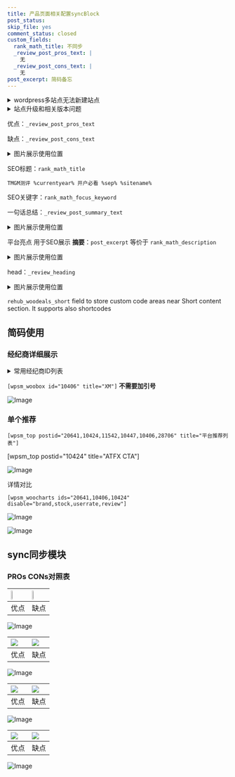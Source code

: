 ```yaml
---
title: 产品页面相关配置syncBlock
post_status: 
skip_file: yes
comment_status: closed
custom_fields:
  rank_math_title: 不同步
  _review_post_pros_text: |
    无
  _review_post_cons_text: |
    无
post_excerpt: 简码备忘
---
```

<details><summary>wordpress多站点无法新建站点</summary>

<li>和报错需要清理cookies一样的原因</li>
<li>wp-config.php里面<code>define( 'SUBDOMAIN_INSTALL', false );//子域名安装</code></li>
<li>新建子站点是用<code>define( 'SUBDOMAIN_INSTALL', true);//子域名安装</code> 完成以后，改成<code>false</code></li>
</details>

<details><summary>站点升级和相关版本问题</summary>

<p>wordpress：5.9.9
woocommerce：7.5.1
出现问题的地方：主题选项里面>><strong>Product layout >>compact style</strong></p>
<p>如何出现没有用过的字段 导致无法保存。先导出配置 然后进行修改，后面再次恢复即可。</p>
<p>出现部分字段无法显示时，需要返回默认布局后，对产品进行保存就好了。</p>
<p></p>
</details>

优点：`_review_post_pros_text`

缺点：`_review_post_cons_text`

<details><summary>图片展示使用位置</summary>

<img src="https://prod-files-secure.s3.us-west-2.amazonaws.com/39ed1227-6d7d-4570-be36-9ccd4a2c4241/f51d3d83-55d4-4bdf-9604-f37ec77ab556/Untitled.png?X-Amz-Algorithm=AWS4-HMAC-SHA256&X-Amz-Content-Sha256=UNSIGNED-PAYLOAD&X-Amz-Credential=ASIAZI2LB4662IMF2JSY%2F20250307%2Fus-west-2%2Fs3%2Faws4_request&X-Amz-Date=20250307T165525Z&X-Amz-Expires=3600&X-Amz-Security-Token=IQoJb3JpZ2luX2VjEAEaCXVzLXdlc3QtMiJHMEUCIQDIxHpez0JiRelzYuY0VaPW55CxpQdHTjoNL5z9PSLXpAIgA9gguOsPQxvfp9zo6ZKnoZOg2cqYf%2Fb%2BwVUbYdLQqygq%2FwMIShAAGgw2Mzc0MjMxODM4MDUiDB8gk9OzPcw0FHiR6ircA1ojqZd0k%2BBA7NjJYWq4U%2BpsWU0Msq42jvflMa6D4V9%2BAcM%2BKG9NlKLMIqGo1sDj4z9E%2Fu%2FH8041Ee9Yi%2Fg5no05b%2Br%2Frg3GuuduNzR8U1JKuavYmvmC2hkAEv1UF4966T09A6zeXVjvA0UDhnMWUl2U%2Bmw8SFDf0vEUIkm5lCJ%2B4giz7pmTPJ53MGrKj%2FSVDo6rZuyn6i5YvATrxMtDL0yGf96COQMtkrF2tmke4e%2Bu3ohHZabIR2Z9E3knnuqNMPvaHZkePFN5EM%2BKYe8s%2BFb315e5wHJ%2Brpi8enFeHvFHcVARcnCV9jjj4K2vaTTGb1w8OrA0TEk7nGPzSm2M72opoQ9%2Bu7C4cZ7VUveFUTO0s9950ofDS4uLOuubjYrpGoO0qm3384uSfAur%2B8ny6RtjgPNjJ%2BcITj7Tafx706CdELgO0%2Bp4w7IQZrO3ZicP%2BM%2FMNE3uz8OVtN5LkP5cfVo5w1Y4ww3UM32fpYgYFHfsrLuSvJjaJGPlxm6vFU5OmJElo1EwdCUyccpDjtlZgs5mdni84ZIFI6%2BpIp05E6BPdWCMeBaewFwgXRer6%2B9p41NyzrKTihurB2Uut4RDZYYa8szvG4s%2FEWujubZn7trWDVnh8TtMCFJYvZXGMJi%2BrL4GOqUBH6Ih%2BBBwils27ygC6HkahGX6DdvrLdQRof461%2FZSsKGpgev61ZS3CR68Ajtp%2B6j3acMG8y5XGOvpfmlxACePSmQ0NEn%2FtDe2DC0yHEwuS1XQqD3fLBVzBNn3VpVjJUKIkuRmUEjvuz6e9xDr3fHUyvFEXyQiyOU2WwQiuAh65nEBh1IuldP1RWZO7g%2BSvNcUPiwtAYNmEViqD%2F19FLa%2BlmLTAWnW&X-Amz-Signature=bfc9836692252a859179110f1e25a93fb42b6eb400ac3586754160457386df73&X-Amz-SignedHeaders=host&x-id=GetObject" alt="Image">
</details>

SEO标题：`rank_math_title`

`TMGM测评 %currentyear% 开户必看 %sep% %sitename%`

SEO关键字：`rank_math_focus_keyword`

一句话总结：`_review_post_summary_text`

<details><summary>图片展示使用位置</summary>

<img src="https://prod-files-secure.s3.us-west-2.amazonaws.com/39ed1227-6d7d-4570-be36-9ccd4a2c4241/4b96a922-296c-4f4e-8630-d1c870cbce01/Untitled.png?X-Amz-Algorithm=AWS4-HMAC-SHA256&X-Amz-Content-Sha256=UNSIGNED-PAYLOAD&X-Amz-Credential=ASIAZI2LB466YP23IEU4%2F20250307%2Fus-west-2%2Fs3%2Faws4_request&X-Amz-Date=20250307T165526Z&X-Amz-Expires=3600&X-Amz-Security-Token=IQoJb3JpZ2luX2VjEAEaCXVzLXdlc3QtMiJGMEQCIB2Wgkf0B7UMhHfG5FjZ1TQUU1eWMTdX5fZMUtGBMAucAiAYTuGhoN%2F4c2OGYLaGJbv3n7A0lwj8m%2F23zZQ2xHVTvyr%2FAwhKEAAaDDYzNzQyMzE4MzgwNSIMtS9QEL2LWCHAkZsYKtwDtdwCNHiN20%2BHWwzqQ1wp6CP%2Biw5LIGqQFF3UjMiFWLyVRtjSqWMfMZTuyi09HYGf1bK9pQqygYb178dXpJcOIzIUh%2FmKopJhh8%2BinuLMNEqjnFcUCCTuYWw230585abr%2Bs8ItnzY1kjvCV%2FscgukJph5wOvvu7eGSGcKk4srRnyw9EQKfOy%2FgS6%2BfCnh6jHPXWyccQQ401%2BrD6UF1idSgym4erckbazZSN27PEZR%2FXBVQCRp77A%2BfhlP2TeR2dYY33irfsFm3XNEr0YLm1sk%2Ba8XZMPYUtHr655bsf%2B0xWahAW0ieHnzuBxUgHXK0iSFoy7MctWwotbthXnezOoXdWj3RwOUYVpF4rjyR4%2FhV8ruNRhupwDpu34%2FX5F5jwBcNJSN3e7o%2BTzUG79hCKoAr648i7VHZpp0f%2FnY0z5fXOCACoiRij3ozYNmzpyrcKlVvNhmtILHyx4dKl4MAeUpNbK09VeJXPRubOI9tlYiEn8Zkxzc13ZH1ZBIQFxqWmky0CIHZlxnJpuaZFKrIWXBRviQdJtso1PXVQKYGBXO0V1eHQtNEw5FvQYv5r3RLxbQo4Wtdf4bWJntzeETKZ9z6oL9SZEKvJ%2F0Dj28AfG5oRybVuBCh6GXWXQQQxAw3L2svgY6pgG%2FZxwvTefpgopVOVaaL4z5OguDjno%2BoWIs76AeaMauLk3Z2BVUVBJjwElIi7i9smZQKTeDA0WTgpWzrcSyluxmcAfkzQGWb4lqN9D0osw5IHFMtGQMpLGjkpmoiudhZZAa068dx%2BsIFu%2FxhS3JhC3agSI%2BilNljGPVDP06JY6MGes5csvX5YSeTb9w%2FCDXQF8DqLgY0YfHQs9gVxDn5WI1k0BmD3UQ&X-Amz-Signature=365ec9fc48acd774878bc13ab7bf8a09aadab27e567a075a17a7f81edfa4b751&X-Amz-SignedHeaders=host&x-id=GetObject" alt="Image">
</details>

平台亮点 用于SEO展示 **摘要**：`post_excerpt`  等价于 `rank_math_description`

<details><summary>图片展示使用位置</summary>

<img src="https://prod-files-secure.s3.us-west-2.amazonaws.com/39ed1227-6d7d-4570-be36-9ccd4a2c4241/1ee11f63-b60a-4dfe-a7a7-d58ff23b5d88/Untitled.png?X-Amz-Algorithm=AWS4-HMAC-SHA256&X-Amz-Content-Sha256=UNSIGNED-PAYLOAD&X-Amz-Credential=ASIAZI2LB466X6MPJVKG%2F20250307%2Fus-west-2%2Fs3%2Faws4_request&X-Amz-Date=20250307T165528Z&X-Amz-Expires=3600&X-Amz-Security-Token=IQoJb3JpZ2luX2VjEAEaCXVzLXdlc3QtMiJIMEYCIQDUokyvV2s6k7t%2Fp3%2BiKFbO2PEFDWQ3VWZx375offc2awIhANPx6imLxlPbsXj49vFVdF0bU4Sx2sDBOpnIymJNUxO1Kv8DCEoQABoMNjM3NDIzMTgzODA1Igwt2dII4mYbSrYV1hwq3APl4sSIhuy7cYbw4nPW18NbuR%2B8C4F%2FK9CTItZ1yDsX4qJfnlSUoUZWk8pPWfcX%2FKrt4wmFb3uy6IoiaoIErORP462k%2BDtXHPD9TIm%2BKzw6kzRJ9sazqAUKhxWmSE7pePKi8%2FCOSKVi9Z%2BRPQlvzgdwDm4OaxS4mQHF3w62dQt6l%2FtfBKMZaDfSCovSjePqUTQhOrtqAhCisLZqMWoA452puecuicnvUac6Yljy3BjJz%2Fy9A4DrD%2FMszmupX4IheXURWqBd3wvn18FSr3CNQyd2f0Z9IU1qQUmUrdZW%2B5RP4xPtKqbs82%2F%2BPIKvm3WguDi1tCGSgFHIOizg0QM6r5V5XgFOdaJE5647CiJsqZg1zbSe58FopYhhlgK%2FMWhqPiVtREGeR6js8wOtYq6wDp6Gurd3b9C46KZ6NkzrwF4SERyEKQowZyvrXgFqhiHHE8cTGbtkH4XUU%2FGkS1rfspw%2FLoyIGHwxjSSWzYSy62lKi8O%2FcLDfHREsgS42eFh0MzPjOqh4gT5X%2Bl49Xgz1FiV8zavwrcJuEjNq3zwH8qvpOURpkmzv9dvCZtm2q5q7vitLGsSyUvOVjDLUQpdhdaiPv%2BdGcu56l4ludTFC9grfQK%2Fo4sZyAuG1zcVUhDDnvay%2BBjqkAVN3qaXL%2B3K2EVk2Pi6XbhBFVb5ETcY71SA6MlFBSlCEABPb86Gjazot0XhBhr5zsjMLLFaicXjge%2FldLSjx9Cltf6Up2X7Bi58Kvd%2BQyH2QtnvtY5EfhU6gK6rUHWZPbwvddlDyiaDeXpJVlBkxBC2%2BE8Mgl81RgxeScXkKvsQnEMPmgX0n9UvjAr%2BTW2bjqneytOojA%2FaLVb4XZl0p82gw3fcR&X-Amz-Signature=9a0a482f3f9b6aac5574f2f8d4ff5fafb2667b34298f18a849e0a79a6d5893d1&X-Amz-SignedHeaders=host&x-id=GetObject" alt="Image">
<img src="https://prod-files-secure.s3.us-west-2.amazonaws.com/39ed1227-6d7d-4570-be36-9ccd4a2c4241/ad4118b5-78d8-4fbe-801e-3b29b5d99c01/Untitled.png?X-Amz-Algorithm=AWS4-HMAC-SHA256&X-Amz-Content-Sha256=UNSIGNED-PAYLOAD&X-Amz-Credential=ASIAZI2LB466X6MPJVKG%2F20250307%2Fus-west-2%2Fs3%2Faws4_request&X-Amz-Date=20250307T165528Z&X-Amz-Expires=3600&X-Amz-Security-Token=IQoJb3JpZ2luX2VjEAEaCXVzLXdlc3QtMiJIMEYCIQDUokyvV2s6k7t%2Fp3%2BiKFbO2PEFDWQ3VWZx375offc2awIhANPx6imLxlPbsXj49vFVdF0bU4Sx2sDBOpnIymJNUxO1Kv8DCEoQABoMNjM3NDIzMTgzODA1Igwt2dII4mYbSrYV1hwq3APl4sSIhuy7cYbw4nPW18NbuR%2B8C4F%2FK9CTItZ1yDsX4qJfnlSUoUZWk8pPWfcX%2FKrt4wmFb3uy6IoiaoIErORP462k%2BDtXHPD9TIm%2BKzw6kzRJ9sazqAUKhxWmSE7pePKi8%2FCOSKVi9Z%2BRPQlvzgdwDm4OaxS4mQHF3w62dQt6l%2FtfBKMZaDfSCovSjePqUTQhOrtqAhCisLZqMWoA452puecuicnvUac6Yljy3BjJz%2Fy9A4DrD%2FMszmupX4IheXURWqBd3wvn18FSr3CNQyd2f0Z9IU1qQUmUrdZW%2B5RP4xPtKqbs82%2F%2BPIKvm3WguDi1tCGSgFHIOizg0QM6r5V5XgFOdaJE5647CiJsqZg1zbSe58FopYhhlgK%2FMWhqPiVtREGeR6js8wOtYq6wDp6Gurd3b9C46KZ6NkzrwF4SERyEKQowZyvrXgFqhiHHE8cTGbtkH4XUU%2FGkS1rfspw%2FLoyIGHwxjSSWzYSy62lKi8O%2FcLDfHREsgS42eFh0MzPjOqh4gT5X%2Bl49Xgz1FiV8zavwrcJuEjNq3zwH8qvpOURpkmzv9dvCZtm2q5q7vitLGsSyUvOVjDLUQpdhdaiPv%2BdGcu56l4ludTFC9grfQK%2Fo4sZyAuG1zcVUhDDnvay%2BBjqkAVN3qaXL%2B3K2EVk2Pi6XbhBFVb5ETcY71SA6MlFBSlCEABPb86Gjazot0XhBhr5zsjMLLFaicXjge%2FldLSjx9Cltf6Up2X7Bi58Kvd%2BQyH2QtnvtY5EfhU6gK6rUHWZPbwvddlDyiaDeXpJVlBkxBC2%2BE8Mgl81RgxeScXkKvsQnEMPmgX0n9UvjAr%2BTW2bjqneytOojA%2FaLVb4XZl0p82gw3fcR&X-Amz-Signature=9d9c4c5195acfd02126fcd618f319e4c11d6182d3a74d841224288ed6be2f894&X-Amz-SignedHeaders=host&x-id=GetObject" alt="Image">
<img src="https://prod-files-secure.s3.us-west-2.amazonaws.com/39ed1227-6d7d-4570-be36-9ccd4a2c4241/a38cf7c9-a79c-4b64-9e94-13589fe0758b/Untitled.png?X-Amz-Algorithm=AWS4-HMAC-SHA256&X-Amz-Content-Sha256=UNSIGNED-PAYLOAD&X-Amz-Credential=ASIAZI2LB466X6MPJVKG%2F20250307%2Fus-west-2%2Fs3%2Faws4_request&X-Amz-Date=20250307T165528Z&X-Amz-Expires=3600&X-Amz-Security-Token=IQoJb3JpZ2luX2VjEAEaCXVzLXdlc3QtMiJIMEYCIQDUokyvV2s6k7t%2Fp3%2BiKFbO2PEFDWQ3VWZx375offc2awIhANPx6imLxlPbsXj49vFVdF0bU4Sx2sDBOpnIymJNUxO1Kv8DCEoQABoMNjM3NDIzMTgzODA1Igwt2dII4mYbSrYV1hwq3APl4sSIhuy7cYbw4nPW18NbuR%2B8C4F%2FK9CTItZ1yDsX4qJfnlSUoUZWk8pPWfcX%2FKrt4wmFb3uy6IoiaoIErORP462k%2BDtXHPD9TIm%2BKzw6kzRJ9sazqAUKhxWmSE7pePKi8%2FCOSKVi9Z%2BRPQlvzgdwDm4OaxS4mQHF3w62dQt6l%2FtfBKMZaDfSCovSjePqUTQhOrtqAhCisLZqMWoA452puecuicnvUac6Yljy3BjJz%2Fy9A4DrD%2FMszmupX4IheXURWqBd3wvn18FSr3CNQyd2f0Z9IU1qQUmUrdZW%2B5RP4xPtKqbs82%2F%2BPIKvm3WguDi1tCGSgFHIOizg0QM6r5V5XgFOdaJE5647CiJsqZg1zbSe58FopYhhlgK%2FMWhqPiVtREGeR6js8wOtYq6wDp6Gurd3b9C46KZ6NkzrwF4SERyEKQowZyvrXgFqhiHHE8cTGbtkH4XUU%2FGkS1rfspw%2FLoyIGHwxjSSWzYSy62lKi8O%2FcLDfHREsgS42eFh0MzPjOqh4gT5X%2Bl49Xgz1FiV8zavwrcJuEjNq3zwH8qvpOURpkmzv9dvCZtm2q5q7vitLGsSyUvOVjDLUQpdhdaiPv%2BdGcu56l4ludTFC9grfQK%2Fo4sZyAuG1zcVUhDDnvay%2BBjqkAVN3qaXL%2B3K2EVk2Pi6XbhBFVb5ETcY71SA6MlFBSlCEABPb86Gjazot0XhBhr5zsjMLLFaicXjge%2FldLSjx9Cltf6Up2X7Bi58Kvd%2BQyH2QtnvtY5EfhU6gK6rUHWZPbwvddlDyiaDeXpJVlBkxBC2%2BE8Mgl81RgxeScXkKvsQnEMPmgX0n9UvjAr%2BTW2bjqneytOojA%2FaLVb4XZl0p82gw3fcR&X-Amz-Signature=f9dc514709b0785b11d03558c01878cfd5aff43d90dc1b9f3c2fa04400ea3fb1&X-Amz-SignedHeaders=host&x-id=GetObject" alt="Image">
<img src="https://prod-files-secure.s3.us-west-2.amazonaws.com/39ed1227-6d7d-4570-be36-9ccd4a2c4241/7da6fc1e-d2ac-42ae-8c75-cb5749aa18f6/Untitled.png?X-Amz-Algorithm=AWS4-HMAC-SHA256&X-Amz-Content-Sha256=UNSIGNED-PAYLOAD&X-Amz-Credential=ASIAZI2LB466X6MPJVKG%2F20250307%2Fus-west-2%2Fs3%2Faws4_request&X-Amz-Date=20250307T165528Z&X-Amz-Expires=3600&X-Amz-Security-Token=IQoJb3JpZ2luX2VjEAEaCXVzLXdlc3QtMiJIMEYCIQDUokyvV2s6k7t%2Fp3%2BiKFbO2PEFDWQ3VWZx375offc2awIhANPx6imLxlPbsXj49vFVdF0bU4Sx2sDBOpnIymJNUxO1Kv8DCEoQABoMNjM3NDIzMTgzODA1Igwt2dII4mYbSrYV1hwq3APl4sSIhuy7cYbw4nPW18NbuR%2B8C4F%2FK9CTItZ1yDsX4qJfnlSUoUZWk8pPWfcX%2FKrt4wmFb3uy6IoiaoIErORP462k%2BDtXHPD9TIm%2BKzw6kzRJ9sazqAUKhxWmSE7pePKi8%2FCOSKVi9Z%2BRPQlvzgdwDm4OaxS4mQHF3w62dQt6l%2FtfBKMZaDfSCovSjePqUTQhOrtqAhCisLZqMWoA452puecuicnvUac6Yljy3BjJz%2Fy9A4DrD%2FMszmupX4IheXURWqBd3wvn18FSr3CNQyd2f0Z9IU1qQUmUrdZW%2B5RP4xPtKqbs82%2F%2BPIKvm3WguDi1tCGSgFHIOizg0QM6r5V5XgFOdaJE5647CiJsqZg1zbSe58FopYhhlgK%2FMWhqPiVtREGeR6js8wOtYq6wDp6Gurd3b9C46KZ6NkzrwF4SERyEKQowZyvrXgFqhiHHE8cTGbtkH4XUU%2FGkS1rfspw%2FLoyIGHwxjSSWzYSy62lKi8O%2FcLDfHREsgS42eFh0MzPjOqh4gT5X%2Bl49Xgz1FiV8zavwrcJuEjNq3zwH8qvpOURpkmzv9dvCZtm2q5q7vitLGsSyUvOVjDLUQpdhdaiPv%2BdGcu56l4ludTFC9grfQK%2Fo4sZyAuG1zcVUhDDnvay%2BBjqkAVN3qaXL%2B3K2EVk2Pi6XbhBFVb5ETcY71SA6MlFBSlCEABPb86Gjazot0XhBhr5zsjMLLFaicXjge%2FldLSjx9Cltf6Up2X7Bi58Kvd%2BQyH2QtnvtY5EfhU6gK6rUHWZPbwvddlDyiaDeXpJVlBkxBC2%2BE8Mgl81RgxeScXkKvsQnEMPmgX0n9UvjAr%2BTW2bjqneytOojA%2FaLVb4XZl0p82gw3fcR&X-Amz-Signature=7494f8a19ad8d467ee565c579d2850d8a26efe220f885796cb3fa2d178f0e8ce&X-Amz-SignedHeaders=host&x-id=GetObject" alt="Image">
<img src="https://prod-files-secure.s3.us-west-2.amazonaws.com/39ed1227-6d7d-4570-be36-9ccd4a2c4241/7e97f40a-eaee-47f5-b2f9-475f96808fa7/Untitled.png?X-Amz-Algorithm=AWS4-HMAC-SHA256&X-Amz-Content-Sha256=UNSIGNED-PAYLOAD&X-Amz-Credential=ASIAZI2LB466X6MPJVKG%2F20250307%2Fus-west-2%2Fs3%2Faws4_request&X-Amz-Date=20250307T165528Z&X-Amz-Expires=3600&X-Amz-Security-Token=IQoJb3JpZ2luX2VjEAEaCXVzLXdlc3QtMiJIMEYCIQDUokyvV2s6k7t%2Fp3%2BiKFbO2PEFDWQ3VWZx375offc2awIhANPx6imLxlPbsXj49vFVdF0bU4Sx2sDBOpnIymJNUxO1Kv8DCEoQABoMNjM3NDIzMTgzODA1Igwt2dII4mYbSrYV1hwq3APl4sSIhuy7cYbw4nPW18NbuR%2B8C4F%2FK9CTItZ1yDsX4qJfnlSUoUZWk8pPWfcX%2FKrt4wmFb3uy6IoiaoIErORP462k%2BDtXHPD9TIm%2BKzw6kzRJ9sazqAUKhxWmSE7pePKi8%2FCOSKVi9Z%2BRPQlvzgdwDm4OaxS4mQHF3w62dQt6l%2FtfBKMZaDfSCovSjePqUTQhOrtqAhCisLZqMWoA452puecuicnvUac6Yljy3BjJz%2Fy9A4DrD%2FMszmupX4IheXURWqBd3wvn18FSr3CNQyd2f0Z9IU1qQUmUrdZW%2B5RP4xPtKqbs82%2F%2BPIKvm3WguDi1tCGSgFHIOizg0QM6r5V5XgFOdaJE5647CiJsqZg1zbSe58FopYhhlgK%2FMWhqPiVtREGeR6js8wOtYq6wDp6Gurd3b9C46KZ6NkzrwF4SERyEKQowZyvrXgFqhiHHE8cTGbtkH4XUU%2FGkS1rfspw%2FLoyIGHwxjSSWzYSy62lKi8O%2FcLDfHREsgS42eFh0MzPjOqh4gT5X%2Bl49Xgz1FiV8zavwrcJuEjNq3zwH8qvpOURpkmzv9dvCZtm2q5q7vitLGsSyUvOVjDLUQpdhdaiPv%2BdGcu56l4ludTFC9grfQK%2Fo4sZyAuG1zcVUhDDnvay%2BBjqkAVN3qaXL%2B3K2EVk2Pi6XbhBFVb5ETcY71SA6MlFBSlCEABPb86Gjazot0XhBhr5zsjMLLFaicXjge%2FldLSjx9Cltf6Up2X7Bi58Kvd%2BQyH2QtnvtY5EfhU6gK6rUHWZPbwvddlDyiaDeXpJVlBkxBC2%2BE8Mgl81RgxeScXkKvsQnEMPmgX0n9UvjAr%2BTW2bjqneytOojA%2FaLVb4XZl0p82gw3fcR&X-Amz-Signature=59245b75bb848f2daa8b178b8668d18f24c6c166d881d2a4de8283978e251578&X-Amz-SignedHeaders=host&x-id=GetObject" alt="Image">
</details>

head：`_review_heading`

<details><summary>图片展示使用位置</summary>

<img src="https://prod-files-secure.s3.us-west-2.amazonaws.com/39ed1227-6d7d-4570-be36-9ccd4a2c4241/3a4650ad-9887-415c-889a-edd51fa54f27/Untitled.png?X-Amz-Algorithm=AWS4-HMAC-SHA256&X-Amz-Content-Sha256=UNSIGNED-PAYLOAD&X-Amz-Credential=ASIAZI2LB466VPLYQCFI%2F20250307%2Fus-west-2%2Fs3%2Faws4_request&X-Amz-Date=20250307T165528Z&X-Amz-Expires=3600&X-Amz-Security-Token=IQoJb3JpZ2luX2VjEAEaCXVzLXdlc3QtMiJHMEUCIHFMLhfSL8SunQqkS0GlrGIh9IodHn09o7AD13Z%2FFef4AiEA44XIwDcBaAB%2FARInpl%2FqgHSw5sBK%2BXBEmrcN36RjLEsq%2FwMIShAAGgw2Mzc0MjMxODM4MDUiDN9oqNftGXBbfMZ0FCrcA4%2BapO7%2BzIZkyPGAiE0mZ8CAB9Z3q3pjXbcj8h%2FX6xSjVscazlmUrZxdXhZmxdUJ7FHWqnBpsKRsffF0rO7AIGP2atHHYfc5gurRHaygX72qKndAEltcyg3oAW16ZUpB2Ie4oKCg%2BDXMf3IQx%2FTcMh7qO%2Fbm4Ol%2B2osDrIN7HyINr%2BX2jbCc%2FVCW8DcKA7ASlJORNogj9ZOhRup31%2BTZySmtTM5bGl%2FNEaLSYmuubu1pa0YvVMUtL89pe%2BT9aP1l7JDuTTPOa15KHHghNO9OTLh0tAn9tEOQpZ6Ycrp8%2BMG3tHgUkEbqNvAi6ZVkVL7We9N2SJkL%2FAS4fqWar7orDF6MSIiFjeBzvbK%2BPfv1AsrizxlkPJeZsx%2B5zWjdHR3tal3%2B0o%2FKGaqpj6U6M%2FCVBvIJl5DUWKmpzbUiRqgn0b3ISmZ7zkfbtHp31eCAdCnm2nDKrfDjz4x3iPPAwBoczlxD9cPqV48OHKCmVpZvBXyRv7On4kD%2FdR1HJ25ZezyDk3%2BNwfg1t%2F9eQz4XjDzUd4O9Er%2B3RVCLBsqQSzQZ%2F8xftWFw%2FBf2i%2Fn8BnL26tj9hHG4PZO16Ucu1%2BOWrczdtfzilisJXUe3fZw%2BQnbK0cs304n1u3wXc1hhckEFMKm%2BrL4GOqUBkdNXs9BpTp7GYg0cjUfoL2VtQSBjz9peKlyM9gRj3GtdJrcxsE%2BA2r7RyOikHE5Wz41DyneIGYM1hyobf2dwh7HpX9LOjotBeWY8HlGGjQLfz73bghL5lPjWbYn25G%2FCPMylm%2BVoQaRl1863J3NWTCz%2BUqxtVblo904l4BvvzbfQ6QATmgGWIjxSN9zESxwBcdnoRSLPGfxykSMXEIr%2BC5Wx2Vzd&X-Amz-Signature=848b71d196ebb732efad2afa4ce7ad964d8161d64d7175b58db88632378289e8&X-Amz-SignedHeaders=host&x-id=GetObject" alt="Image">
</details>

`rehub_woodeals_short`	field to store custom code areas near Short content section. It supports also shortcodes



## 简码使用

### 经纪商详细展示

<details><summary>常用经纪商ID列表</summary>

<pre><code class="php">嘉盛 ===> 20641  [wpsm_woobox id="20641" title="嘉盛"]
易信easymarkets ===> 11542  [wpsm_woobox id="11542" title="易信easymarkets"]
ATFX外汇 ===> 10424  [wpsm_woobox id="10424" title="ATFX"]
XM ===> 10406  [wpsm_woobox id="10406" title="XM"]
TMGM ===> 29622  [wpsm_woobox id="29622" title="TMGM"]
HYCM ===> 10447  [wpsm_woobox id="10447" title="HYCM"]
fpmarkets澳福外汇 ===> 20639  [wpsm_woobox id="20639" title="fpmarkets澳福外汇"]</code></pre>
</details>

`[wpsm_woobox id="10406" title="XM"]` **不需要加引号**

![Image](https://prod-files-secure.s3.us-west-2.amazonaws.com/39ed1227-6d7d-4570-be36-9ccd4a2c4241/4f898f9d-0fa7-4e43-acd3-ac6bc7be575a/Untitled.png?X-Amz-Algorithm=AWS4-HMAC-SHA256&X-Amz-Content-Sha256=UNSIGNED-PAYLOAD&X-Amz-Credential=ASIAZI2LB466V455JLJD%2F20250307%2Fus-west-2%2Fs3%2Faws4_request&X-Amz-Date=20250307T165522Z&X-Amz-Expires=3600&X-Amz-Security-Token=IQoJb3JpZ2luX2VjEAEaCXVzLXdlc3QtMiJHMEUCIQCWocFd2gJavn5RBcPvwm4cc1737zd4Be1rs0Lk5TvUWgIgE9Gh558zBjNaa177Led3ePJZOr7mEiqflq5C6bhRaBIq%2FwMIShAAGgw2Mzc0MjMxODM4MDUiDMyFeVgIRX5AGr10hyrcA50xLRiq5xnN5DkJpMU3a7SQmx%2BqHfGmIRGAvTpW2juJD3ylriSOAXi%2BlqZWswLIAK6ou9X6s%2FxSo%2BHGKAf6ABI%2Fjb2MQCqqYNYc4jyecYcbdGWUn2LEsF9mdGaLBfLJTU3b%2FOOgD%2BSpHHxg84bxvwKzm4DPiFLkCt8gXT9DUgdqWwzuVqjYclatftSuJag3gQSUpLoinEj6l7oZp5Lx4OqAU%2BAs1XfGQbQ%2FbWPRLgiTNf3UXyvbmmo38BC0Sj%2B5Y1%2B1FYSaTKHjUGWmmuo3Bitcoi%2FbsU2rwggRQUs82HgqOjXI1yF2T87yfSx28i37cNuxH6FKFlOW6lSwSelgXVG3IevqUb0ApWOhDgDvw%2FMB0KsgRmCCboZWX%2BEH4GRH1zjJQ0zqMIm9OC5H9gLX4gxDEtdT5FlvqWjpP58QM%2BWGIclB95fHZK66pV%2FGDr8iLUPAJLV7FLV7NjIzuJMPzPxFyckoQ1zU%2FYvLFig%2FA68Eqp3Ukz7p3VZWOUegkDLfPYUZAzWCN%2Bs9n83ZstpBpLvZNom%2BvbkbUWds88GMfoQBC4E2G1DSrKybT%2Btu3GtFMJVc9isR0CV5VAxUpWf8ShaTG2Aj0lqB8lJD7k4oCTxXWrHOcSBF9L%2BPHKxaMLi%2BrL4GOqUB9f5JtyTyivseRTTPFUGhADPoMeR8M3EM%2BfrNQnPZWG9PbtmTMavmk13UehhPQ7MDrAdOzRDeL0lNORWz1uZi92acdHkQnp5AvBsImaNZGMu3Dafl9YfAwhV0nsDIOSqZO%2FTsfAQjAZ0a1FdCUHMb0Mf26BZLdDZnUcXAgXaBVLBoMLXHfHLhgUhQCob5VmIJEeHG3PsFm%2BTXKj5Dog%2Fs7o2I%2F9on&X-Amz-Signature=052b26daea6e58fcc99b085578e653f8fdcca742d962d63e3c9a205b6b0ab963&X-Amz-SignedHeaders=host&x-id=GetObject)

### 单个推荐
`[wpsm_top postid="20641,10424,11542,10447,10406,28706" title="平台推荐列表"]`

[wpsm_top postid="10424" title="ATFX CTA"]

![Image](https://prod-files-secure.s3.us-west-2.amazonaws.com/39ed1227-6d7d-4570-be36-9ccd4a2c4241/5ac620dc-51a8-48b6-b55d-91f47299193c/Untitled.png?X-Amz-Algorithm=AWS4-HMAC-SHA256&X-Amz-Content-Sha256=UNSIGNED-PAYLOAD&X-Amz-Credential=ASIAZI2LB466V455JLJD%2F20250307%2Fus-west-2%2Fs3%2Faws4_request&X-Amz-Date=20250307T165522Z&X-Amz-Expires=3600&X-Amz-Security-Token=IQoJb3JpZ2luX2VjEAEaCXVzLXdlc3QtMiJHMEUCIQCWocFd2gJavn5RBcPvwm4cc1737zd4Be1rs0Lk5TvUWgIgE9Gh558zBjNaa177Led3ePJZOr7mEiqflq5C6bhRaBIq%2FwMIShAAGgw2Mzc0MjMxODM4MDUiDMyFeVgIRX5AGr10hyrcA50xLRiq5xnN5DkJpMU3a7SQmx%2BqHfGmIRGAvTpW2juJD3ylriSOAXi%2BlqZWswLIAK6ou9X6s%2FxSo%2BHGKAf6ABI%2Fjb2MQCqqYNYc4jyecYcbdGWUn2LEsF9mdGaLBfLJTU3b%2FOOgD%2BSpHHxg84bxvwKzm4DPiFLkCt8gXT9DUgdqWwzuVqjYclatftSuJag3gQSUpLoinEj6l7oZp5Lx4OqAU%2BAs1XfGQbQ%2FbWPRLgiTNf3UXyvbmmo38BC0Sj%2B5Y1%2B1FYSaTKHjUGWmmuo3Bitcoi%2FbsU2rwggRQUs82HgqOjXI1yF2T87yfSx28i37cNuxH6FKFlOW6lSwSelgXVG3IevqUb0ApWOhDgDvw%2FMB0KsgRmCCboZWX%2BEH4GRH1zjJQ0zqMIm9OC5H9gLX4gxDEtdT5FlvqWjpP58QM%2BWGIclB95fHZK66pV%2FGDr8iLUPAJLV7FLV7NjIzuJMPzPxFyckoQ1zU%2FYvLFig%2FA68Eqp3Ukz7p3VZWOUegkDLfPYUZAzWCN%2Bs9n83ZstpBpLvZNom%2BvbkbUWds88GMfoQBC4E2G1DSrKybT%2Btu3GtFMJVc9isR0CV5VAxUpWf8ShaTG2Aj0lqB8lJD7k4oCTxXWrHOcSBF9L%2BPHKxaMLi%2BrL4GOqUB9f5JtyTyivseRTTPFUGhADPoMeR8M3EM%2BfrNQnPZWG9PbtmTMavmk13UehhPQ7MDrAdOzRDeL0lNORWz1uZi92acdHkQnp5AvBsImaNZGMu3Dafl9YfAwhV0nsDIOSqZO%2FTsfAQjAZ0a1FdCUHMb0Mf26BZLdDZnUcXAgXaBVLBoMLXHfHLhgUhQCob5VmIJEeHG3PsFm%2BTXKj5Dog%2Fs7o2I%2F9on&X-Amz-Signature=4c93c0bb1ba669e95e7eeaf5dfb63346ce259c89ff5a5f76fce010bd0b9370c1&X-Amz-SignedHeaders=host&x-id=GetObject)

详情对比

`[wpsm_woocharts ids="20641,10406,10424" disable="brand,stock,userrate,review"]`

![Image](https://prod-files-secure.s3.us-west-2.amazonaws.com/39ed1227-6d7d-4570-be36-9ccd4a2c4241/bf3ba45f-b9f3-4295-8aef-b4a495fd25f4/Untitled.png?X-Amz-Algorithm=AWS4-HMAC-SHA256&X-Amz-Content-Sha256=UNSIGNED-PAYLOAD&X-Amz-Credential=ASIAZI2LB466V455JLJD%2F20250307%2Fus-west-2%2Fs3%2Faws4_request&X-Amz-Date=20250307T165522Z&X-Amz-Expires=3600&X-Amz-Security-Token=IQoJb3JpZ2luX2VjEAEaCXVzLXdlc3QtMiJHMEUCIQCWocFd2gJavn5RBcPvwm4cc1737zd4Be1rs0Lk5TvUWgIgE9Gh558zBjNaa177Led3ePJZOr7mEiqflq5C6bhRaBIq%2FwMIShAAGgw2Mzc0MjMxODM4MDUiDMyFeVgIRX5AGr10hyrcA50xLRiq5xnN5DkJpMU3a7SQmx%2BqHfGmIRGAvTpW2juJD3ylriSOAXi%2BlqZWswLIAK6ou9X6s%2FxSo%2BHGKAf6ABI%2Fjb2MQCqqYNYc4jyecYcbdGWUn2LEsF9mdGaLBfLJTU3b%2FOOgD%2BSpHHxg84bxvwKzm4DPiFLkCt8gXT9DUgdqWwzuVqjYclatftSuJag3gQSUpLoinEj6l7oZp5Lx4OqAU%2BAs1XfGQbQ%2FbWPRLgiTNf3UXyvbmmo38BC0Sj%2B5Y1%2B1FYSaTKHjUGWmmuo3Bitcoi%2FbsU2rwggRQUs82HgqOjXI1yF2T87yfSx28i37cNuxH6FKFlOW6lSwSelgXVG3IevqUb0ApWOhDgDvw%2FMB0KsgRmCCboZWX%2BEH4GRH1zjJQ0zqMIm9OC5H9gLX4gxDEtdT5FlvqWjpP58QM%2BWGIclB95fHZK66pV%2FGDr8iLUPAJLV7FLV7NjIzuJMPzPxFyckoQ1zU%2FYvLFig%2FA68Eqp3Ukz7p3VZWOUegkDLfPYUZAzWCN%2Bs9n83ZstpBpLvZNom%2BvbkbUWds88GMfoQBC4E2G1DSrKybT%2Btu3GtFMJVc9isR0CV5VAxUpWf8ShaTG2Aj0lqB8lJD7k4oCTxXWrHOcSBF9L%2BPHKxaMLi%2BrL4GOqUB9f5JtyTyivseRTTPFUGhADPoMeR8M3EM%2BfrNQnPZWG9PbtmTMavmk13UehhPQ7MDrAdOzRDeL0lNORWz1uZi92acdHkQnp5AvBsImaNZGMu3Dafl9YfAwhV0nsDIOSqZO%2FTsfAQjAZ0a1FdCUHMb0Mf26BZLdDZnUcXAgXaBVLBoMLXHfHLhgUhQCob5VmIJEeHG3PsFm%2BTXKj5Dog%2Fs7o2I%2F9on&X-Amz-Signature=cf2880b220550cc485d230e859131aae4ea309ed851dd658c104f9f0441486cb&X-Amz-SignedHeaders=host&x-id=GetObject)

![Image](https://prod-files-secure.s3.us-west-2.amazonaws.com/39ed1227-6d7d-4570-be36-9ccd4a2c4241/30bc56ef-f383-4b48-9768-2ebc9e436ec0/Untitled.png?X-Amz-Algorithm=AWS4-HMAC-SHA256&X-Amz-Content-Sha256=UNSIGNED-PAYLOAD&X-Amz-Credential=ASIAZI2LB466V455JLJD%2F20250307%2Fus-west-2%2Fs3%2Faws4_request&X-Amz-Date=20250307T165522Z&X-Amz-Expires=3600&X-Amz-Security-Token=IQoJb3JpZ2luX2VjEAEaCXVzLXdlc3QtMiJHMEUCIQCWocFd2gJavn5RBcPvwm4cc1737zd4Be1rs0Lk5TvUWgIgE9Gh558zBjNaa177Led3ePJZOr7mEiqflq5C6bhRaBIq%2FwMIShAAGgw2Mzc0MjMxODM4MDUiDMyFeVgIRX5AGr10hyrcA50xLRiq5xnN5DkJpMU3a7SQmx%2BqHfGmIRGAvTpW2juJD3ylriSOAXi%2BlqZWswLIAK6ou9X6s%2FxSo%2BHGKAf6ABI%2Fjb2MQCqqYNYc4jyecYcbdGWUn2LEsF9mdGaLBfLJTU3b%2FOOgD%2BSpHHxg84bxvwKzm4DPiFLkCt8gXT9DUgdqWwzuVqjYclatftSuJag3gQSUpLoinEj6l7oZp5Lx4OqAU%2BAs1XfGQbQ%2FbWPRLgiTNf3UXyvbmmo38BC0Sj%2B5Y1%2B1FYSaTKHjUGWmmuo3Bitcoi%2FbsU2rwggRQUs82HgqOjXI1yF2T87yfSx28i37cNuxH6FKFlOW6lSwSelgXVG3IevqUb0ApWOhDgDvw%2FMB0KsgRmCCboZWX%2BEH4GRH1zjJQ0zqMIm9OC5H9gLX4gxDEtdT5FlvqWjpP58QM%2BWGIclB95fHZK66pV%2FGDr8iLUPAJLV7FLV7NjIzuJMPzPxFyckoQ1zU%2FYvLFig%2FA68Eqp3Ukz7p3VZWOUegkDLfPYUZAzWCN%2Bs9n83ZstpBpLvZNom%2BvbkbUWds88GMfoQBC4E2G1DSrKybT%2Btu3GtFMJVc9isR0CV5VAxUpWf8ShaTG2Aj0lqB8lJD7k4oCTxXWrHOcSBF9L%2BPHKxaMLi%2BrL4GOqUB9f5JtyTyivseRTTPFUGhADPoMeR8M3EM%2BfrNQnPZWG9PbtmTMavmk13UehhPQ7MDrAdOzRDeL0lNORWz1uZi92acdHkQnp5AvBsImaNZGMu3Dafl9YfAwhV0nsDIOSqZO%2FTsfAQjAZ0a1FdCUHMb0Mf26BZLdDZnUcXAgXaBVLBoMLXHfHLhgUhQCob5VmIJEeHG3PsFm%2BTXKj5Dog%2Fs7o2I%2F9on&X-Amz-Signature=02ac0c26c6f13fa42195822c335963430c5e55a60d2c87c5936bfc3c31184482&X-Amz-SignedHeaders=host&x-id=GetObject)

## sync同步模块

### PROs CONs对照表

| <img src="https://cdn.ifttt.fun/gh/jarlin8/OSS@main/icons/customize/pros.svg" height="auto" width="37.3%"> | <img src="https://cdn.ifttt.fun/gh/jarlin8/OSS@main/icons/customize/cons.svg" height="auto" width="28.8%"> |
| :--- | :--- |
| 优点 | 缺点 |

![Image](https://prod-files-secure.s3.us-west-2.amazonaws.com/39ed1227-6d7d-4570-be36-9ccd4a2c4241/8742b755-dfb5-4004-9a5f-d6e561664bd8/Untitled.png?X-Amz-Algorithm=AWS4-HMAC-SHA256&X-Amz-Content-Sha256=UNSIGNED-PAYLOAD&X-Amz-Credential=ASIAZI2LB466V455JLJD%2F20250307%2Fus-west-2%2Fs3%2Faws4_request&X-Amz-Date=20250307T165522Z&X-Amz-Expires=3600&X-Amz-Security-Token=IQoJb3JpZ2luX2VjEAEaCXVzLXdlc3QtMiJHMEUCIQCWocFd2gJavn5RBcPvwm4cc1737zd4Be1rs0Lk5TvUWgIgE9Gh558zBjNaa177Led3ePJZOr7mEiqflq5C6bhRaBIq%2FwMIShAAGgw2Mzc0MjMxODM4MDUiDMyFeVgIRX5AGr10hyrcA50xLRiq5xnN5DkJpMU3a7SQmx%2BqHfGmIRGAvTpW2juJD3ylriSOAXi%2BlqZWswLIAK6ou9X6s%2FxSo%2BHGKAf6ABI%2Fjb2MQCqqYNYc4jyecYcbdGWUn2LEsF9mdGaLBfLJTU3b%2FOOgD%2BSpHHxg84bxvwKzm4DPiFLkCt8gXT9DUgdqWwzuVqjYclatftSuJag3gQSUpLoinEj6l7oZp5Lx4OqAU%2BAs1XfGQbQ%2FbWPRLgiTNf3UXyvbmmo38BC0Sj%2B5Y1%2B1FYSaTKHjUGWmmuo3Bitcoi%2FbsU2rwggRQUs82HgqOjXI1yF2T87yfSx28i37cNuxH6FKFlOW6lSwSelgXVG3IevqUb0ApWOhDgDvw%2FMB0KsgRmCCboZWX%2BEH4GRH1zjJQ0zqMIm9OC5H9gLX4gxDEtdT5FlvqWjpP58QM%2BWGIclB95fHZK66pV%2FGDr8iLUPAJLV7FLV7NjIzuJMPzPxFyckoQ1zU%2FYvLFig%2FA68Eqp3Ukz7p3VZWOUegkDLfPYUZAzWCN%2Bs9n83ZstpBpLvZNom%2BvbkbUWds88GMfoQBC4E2G1DSrKybT%2Btu3GtFMJVc9isR0CV5VAxUpWf8ShaTG2Aj0lqB8lJD7k4oCTxXWrHOcSBF9L%2BPHKxaMLi%2BrL4GOqUB9f5JtyTyivseRTTPFUGhADPoMeR8M3EM%2BfrNQnPZWG9PbtmTMavmk13UehhPQ7MDrAdOzRDeL0lNORWz1uZi92acdHkQnp5AvBsImaNZGMu3Dafl9YfAwhV0nsDIOSqZO%2FTsfAQjAZ0a1FdCUHMb0Mf26BZLdDZnUcXAgXaBVLBoMLXHfHLhgUhQCob5VmIJEeHG3PsFm%2BTXKj5Dog%2Fs7o2I%2F9on&X-Amz-Signature=afdb1da60a3e7958a34823fe1fa692cf60c2313965e28ef1285c9ccebad52d3a&X-Amz-SignedHeaders=host&x-id=GetObject)

| <img src="https://cdn.ifttt.fun/gh/jarlin8/OSS@main/icons/customize/pros1.svg" height="auto"> | <img src="https://cdn.ifttt.fun/gh/jarlin8/OSS@main/icons/customize/cons1.svg" height="auto"> |
| :--- | :--- |
| 优点 | 缺点 |

![Image](https://prod-files-secure.s3.us-west-2.amazonaws.com/39ed1227-6d7d-4570-be36-9ccd4a2c4241/806358f8-c9c4-4e17-bb35-c6c76a5397a5/Untitled.png?X-Amz-Algorithm=AWS4-HMAC-SHA256&X-Amz-Content-Sha256=UNSIGNED-PAYLOAD&X-Amz-Credential=ASIAZI2LB466V455JLJD%2F20250307%2Fus-west-2%2Fs3%2Faws4_request&X-Amz-Date=20250307T165522Z&X-Amz-Expires=3600&X-Amz-Security-Token=IQoJb3JpZ2luX2VjEAEaCXVzLXdlc3QtMiJHMEUCIQCWocFd2gJavn5RBcPvwm4cc1737zd4Be1rs0Lk5TvUWgIgE9Gh558zBjNaa177Led3ePJZOr7mEiqflq5C6bhRaBIq%2FwMIShAAGgw2Mzc0MjMxODM4MDUiDMyFeVgIRX5AGr10hyrcA50xLRiq5xnN5DkJpMU3a7SQmx%2BqHfGmIRGAvTpW2juJD3ylriSOAXi%2BlqZWswLIAK6ou9X6s%2FxSo%2BHGKAf6ABI%2Fjb2MQCqqYNYc4jyecYcbdGWUn2LEsF9mdGaLBfLJTU3b%2FOOgD%2BSpHHxg84bxvwKzm4DPiFLkCt8gXT9DUgdqWwzuVqjYclatftSuJag3gQSUpLoinEj6l7oZp5Lx4OqAU%2BAs1XfGQbQ%2FbWPRLgiTNf3UXyvbmmo38BC0Sj%2B5Y1%2B1FYSaTKHjUGWmmuo3Bitcoi%2FbsU2rwggRQUs82HgqOjXI1yF2T87yfSx28i37cNuxH6FKFlOW6lSwSelgXVG3IevqUb0ApWOhDgDvw%2FMB0KsgRmCCboZWX%2BEH4GRH1zjJQ0zqMIm9OC5H9gLX4gxDEtdT5FlvqWjpP58QM%2BWGIclB95fHZK66pV%2FGDr8iLUPAJLV7FLV7NjIzuJMPzPxFyckoQ1zU%2FYvLFig%2FA68Eqp3Ukz7p3VZWOUegkDLfPYUZAzWCN%2Bs9n83ZstpBpLvZNom%2BvbkbUWds88GMfoQBC4E2G1DSrKybT%2Btu3GtFMJVc9isR0CV5VAxUpWf8ShaTG2Aj0lqB8lJD7k4oCTxXWrHOcSBF9L%2BPHKxaMLi%2BrL4GOqUB9f5JtyTyivseRTTPFUGhADPoMeR8M3EM%2BfrNQnPZWG9PbtmTMavmk13UehhPQ7MDrAdOzRDeL0lNORWz1uZi92acdHkQnp5AvBsImaNZGMu3Dafl9YfAwhV0nsDIOSqZO%2FTsfAQjAZ0a1FdCUHMb0Mf26BZLdDZnUcXAgXaBVLBoMLXHfHLhgUhQCob5VmIJEeHG3PsFm%2BTXKj5Dog%2Fs7o2I%2F9on&X-Amz-Signature=fb7feda1c42c50d40d655e8fb0824e6cd85f97d46594232fdb12b1cf8487c03c&X-Amz-SignedHeaders=host&x-id=GetObject)

| <img src="https://cdn.ifttt.fun/gh/jarlin8/OSS@main/icons/customize/pros2.svg" height="auto"> | <img src="https://cdn.ifttt.fun/gh/jarlin8/OSS@main/icons/customize/cons2.svg" height="auto"> |
| :--- | :--- |
| 优点 | 缺点 |

![Image](https://prod-files-secure.s3.us-west-2.amazonaws.com/39ed1227-6d7d-4570-be36-9ccd4a2c4241/a9245ec9-70dd-4005-b534-0d54315fc5f3/Untitled.png?X-Amz-Algorithm=AWS4-HMAC-SHA256&X-Amz-Content-Sha256=UNSIGNED-PAYLOAD&X-Amz-Credential=ASIAZI2LB466V455JLJD%2F20250307%2Fus-west-2%2Fs3%2Faws4_request&X-Amz-Date=20250307T165522Z&X-Amz-Expires=3600&X-Amz-Security-Token=IQoJb3JpZ2luX2VjEAEaCXVzLXdlc3QtMiJHMEUCIQCWocFd2gJavn5RBcPvwm4cc1737zd4Be1rs0Lk5TvUWgIgE9Gh558zBjNaa177Led3ePJZOr7mEiqflq5C6bhRaBIq%2FwMIShAAGgw2Mzc0MjMxODM4MDUiDMyFeVgIRX5AGr10hyrcA50xLRiq5xnN5DkJpMU3a7SQmx%2BqHfGmIRGAvTpW2juJD3ylriSOAXi%2BlqZWswLIAK6ou9X6s%2FxSo%2BHGKAf6ABI%2Fjb2MQCqqYNYc4jyecYcbdGWUn2LEsF9mdGaLBfLJTU3b%2FOOgD%2BSpHHxg84bxvwKzm4DPiFLkCt8gXT9DUgdqWwzuVqjYclatftSuJag3gQSUpLoinEj6l7oZp5Lx4OqAU%2BAs1XfGQbQ%2FbWPRLgiTNf3UXyvbmmo38BC0Sj%2B5Y1%2B1FYSaTKHjUGWmmuo3Bitcoi%2FbsU2rwggRQUs82HgqOjXI1yF2T87yfSx28i37cNuxH6FKFlOW6lSwSelgXVG3IevqUb0ApWOhDgDvw%2FMB0KsgRmCCboZWX%2BEH4GRH1zjJQ0zqMIm9OC5H9gLX4gxDEtdT5FlvqWjpP58QM%2BWGIclB95fHZK66pV%2FGDr8iLUPAJLV7FLV7NjIzuJMPzPxFyckoQ1zU%2FYvLFig%2FA68Eqp3Ukz7p3VZWOUegkDLfPYUZAzWCN%2Bs9n83ZstpBpLvZNom%2BvbkbUWds88GMfoQBC4E2G1DSrKybT%2Btu3GtFMJVc9isR0CV5VAxUpWf8ShaTG2Aj0lqB8lJD7k4oCTxXWrHOcSBF9L%2BPHKxaMLi%2BrL4GOqUB9f5JtyTyivseRTTPFUGhADPoMeR8M3EM%2BfrNQnPZWG9PbtmTMavmk13UehhPQ7MDrAdOzRDeL0lNORWz1uZi92acdHkQnp5AvBsImaNZGMu3Dafl9YfAwhV0nsDIOSqZO%2FTsfAQjAZ0a1FdCUHMb0Mf26BZLdDZnUcXAgXaBVLBoMLXHfHLhgUhQCob5VmIJEeHG3PsFm%2BTXKj5Dog%2Fs7o2I%2F9on&X-Amz-Signature=e2d6af9a7e59586f61b4ea890c1b24131c3accfd2b29d52939765574f7bdf71b&X-Amz-SignedHeaders=host&x-id=GetObject)

| <img src="https://cdn.ifttt.fun/gh/jarlin8/OSS@main/icons/customize/pros3.svg" height="auto"> | <img src="https://cdn.ifttt.fun/gh/jarlin8/OSS@main/icons/customize/cons3.svg" height="auto"> |
| :--- | :--- |
| 优点 | 缺点 |

![Image](https://prod-files-secure.s3.us-west-2.amazonaws.com/39ed1227-6d7d-4570-be36-9ccd4a2c4241/e1e580a2-2e5c-4780-9ff4-19c318fc2284/Untitled.png?X-Amz-Algorithm=AWS4-HMAC-SHA256&X-Amz-Content-Sha256=UNSIGNED-PAYLOAD&X-Amz-Credential=ASIAZI2LB466V455JLJD%2F20250307%2Fus-west-2%2Fs3%2Faws4_request&X-Amz-Date=20250307T165522Z&X-Amz-Expires=3600&X-Amz-Security-Token=IQoJb3JpZ2luX2VjEAEaCXVzLXdlc3QtMiJHMEUCIQCWocFd2gJavn5RBcPvwm4cc1737zd4Be1rs0Lk5TvUWgIgE9Gh558zBjNaa177Led3ePJZOr7mEiqflq5C6bhRaBIq%2FwMIShAAGgw2Mzc0MjMxODM4MDUiDMyFeVgIRX5AGr10hyrcA50xLRiq5xnN5DkJpMU3a7SQmx%2BqHfGmIRGAvTpW2juJD3ylriSOAXi%2BlqZWswLIAK6ou9X6s%2FxSo%2BHGKAf6ABI%2Fjb2MQCqqYNYc4jyecYcbdGWUn2LEsF9mdGaLBfLJTU3b%2FOOgD%2BSpHHxg84bxvwKzm4DPiFLkCt8gXT9DUgdqWwzuVqjYclatftSuJag3gQSUpLoinEj6l7oZp5Lx4OqAU%2BAs1XfGQbQ%2FbWPRLgiTNf3UXyvbmmo38BC0Sj%2B5Y1%2B1FYSaTKHjUGWmmuo3Bitcoi%2FbsU2rwggRQUs82HgqOjXI1yF2T87yfSx28i37cNuxH6FKFlOW6lSwSelgXVG3IevqUb0ApWOhDgDvw%2FMB0KsgRmCCboZWX%2BEH4GRH1zjJQ0zqMIm9OC5H9gLX4gxDEtdT5FlvqWjpP58QM%2BWGIclB95fHZK66pV%2FGDr8iLUPAJLV7FLV7NjIzuJMPzPxFyckoQ1zU%2FYvLFig%2FA68Eqp3Ukz7p3VZWOUegkDLfPYUZAzWCN%2Bs9n83ZstpBpLvZNom%2BvbkbUWds88GMfoQBC4E2G1DSrKybT%2Btu3GtFMJVc9isR0CV5VAxUpWf8ShaTG2Aj0lqB8lJD7k4oCTxXWrHOcSBF9L%2BPHKxaMLi%2BrL4GOqUB9f5JtyTyivseRTTPFUGhADPoMeR8M3EM%2BfrNQnPZWG9PbtmTMavmk13UehhPQ7MDrAdOzRDeL0lNORWz1uZi92acdHkQnp5AvBsImaNZGMu3Dafl9YfAwhV0nsDIOSqZO%2FTsfAQjAZ0a1FdCUHMb0Mf26BZLdDZnUcXAgXaBVLBoMLXHfHLhgUhQCob5VmIJEeHG3PsFm%2BTXKj5Dog%2Fs7o2I%2F9on&X-Amz-Signature=e25383268a83d45e06b1db3c74a4785d09d173cc802a7d1c81f0d094f4d9563d&X-Amz-SignedHeaders=host&x-id=GetObject)